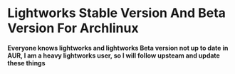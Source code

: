 # Lightworks Stable Version And Beta Version For Archlinux

**Everyone knows lightworks and lightworks Beta version not up to date in AUR, I am a heavy lightworks user, so I will follow upsteam and update these things**